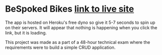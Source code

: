 # BeSpoked Bikes [link to live site](https://my-bespoked-bikes.herokuapp.com)

The app is hosted on Heroku's free dyno so give it 5-7 seconds to spin up on their servers. It will appear that nothing is happening when you click the link, but it is loading.

This project was made as a part of a 48-hour technical exam where the requirements were to build a simple CRUD application.
